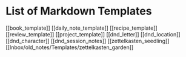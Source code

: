 # List of Markdown Templates
[[book_template]]
[[daily_note_template]]
[[recipe_template]]
[[review_template]]
[[project_template]]
[[dnd_letter]]
[[dnd_location]]
[[dnd_character]]
[[dnd_session_notes]]
[[zettelkasten_seedling]]
[[Inbox/old_notes/Templates/zettelkasten_garden]]
